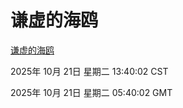 # 谦虚的海鸥
[谦虚的海鸥](http://59.174.9.160:56308/qxdho/course/base/hotlink/index.php)

2025年 10月 21日 星期二 13:40:02 CST

2025年 10月 21日 星期二 05:40:02 GMT

